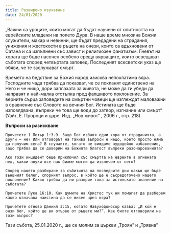 ```yaml
---
title: Разширено изучаване
date: 24/01/2020
---
```


„Важни са уроците, които могат да бъдат научени от опитността на еврейските младежи на полето Дура. В наше време мнозина Божии служители, макар и невинни, ще бъдат предадени на страдания, унижения и жестокости в ръцете на онези, които са вдъхновени от Сатана и са изпълнени със завист и религиозен фанатизъм. Гневът на хората ще бъде насочен особено срещу вярващите, които освещават съботата според четвъртата заповед. Последният всесветски указ ще обяви, че те заслужават смърт.

Времето на бедствие за Божия народ изисква непоклатима вяра. Господните чада трябва да показват, че се покланят единствено на Него и че нищо, дори заплахата за живота, не може да ги убеди да направят и най-малка отстъпка пред фалшивото поклонение. За верните сърца заповедите на смъртни човеци ще изглеждат маловажни в сравнение със Словото на вечния Бог. Истината ще бъде изповядвана, въпреки че това ще води до затвор, изгнание или смърт“ (Уайт, Е. Пророци и царе. Изд. „Нов живот“ , 2006 г., стр. 218).

**Въпроси за разискване**

`Прочетете 1 Петър 1:3-9. Защо Бог избавя едни хора от страданията, а други – не? Или отговорът на такива въпроси е нещо, което просто няма да получим сега? В случаите, когато не виждаме чудодейно избавление, защо трябва да се доверим на Божията благост въпреки разочарованията?`

`Ако този инцидент беше приключил със смъртта на евреите в огнената пещ, какви поуки все пак бихме могли да извлечем от него?`

`Според нашето разбиране за събитията на последните дни какъв ще бъде външният белег, спорният въпрос, в който ще е съсредоточено нашето поклонение? Какво трябва да ни разкрие това за истинското значение на съботата?`

`Прочетете Лука 16:10. Как думите на Христос тук ни помагат да разберем какво означава наистина да се живее чрез вяра?`

`Прочетете отново Даниил 3:15, когато Навуходоносор казва: „И кой е онзи бог, който ще ви отърве от ръцете ми?“. Как бихте отговорили на този въпрос?`

Тази събота, 25.01.2020 г., ще се молим за църкви „Троян” и „Трявна”